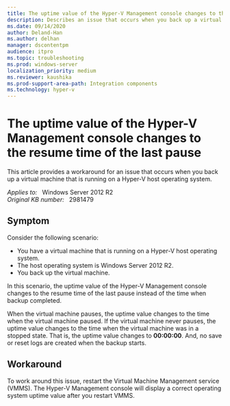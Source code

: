 ```yaml
---
title: The uptime value of the Hyper-V Management console changes to the resume time of the last pause
description: Describes an issue that occurs when you back up a virtual machine that is running on a Hyper-V host operating system.
ms.date: 09/14/2020
author: Deland-Han
ms.author: delhan 
manager: dscontentpm
audience: itpro
ms.topic: troubleshooting
ms.prod: windows-server
localization_priority: medium
ms.reviewer: kaushika
ms.prod-support-area-path: Integration components
ms.technology: hyper-v
---
```

# The uptime value of the Hyper-V Management console changes to the resume time of the last pause

This article provides a workaround for an issue that occurs when you back up a virtual machine that is running on a Hyper-V host operating system.

_Applies to:_ &nbsp; Windows Server 2012 R2  
_Original KB number:_ &nbsp; 2981479

## Symptom

Consider the following scenario:

- You have a virtual machine that is running on a Hyper-V host operating system.
- The host operating system is Windows Server 2012 R2.
- You back up the virtual machine.  

In this scenario, the uptime value of the Hyper-V Management console changes to the resume time of the last pause instead of the time when backup completed.

When the virtual machine pauses, the uptime value changes to the time when the virtual machine paused. If the virtual machine never pauses, the uptime value changes to the time when the virtual machine was in a stopped state. That is, the uptime value changes to **00:00:00**. And, no save or reset logs are created when the backup starts.

## Workaround

To work around this issue, restart the Virtual Machine Management service (VMMS). The Hyper-V Management console will display a correct operating system uptime value after you restart VMMS.
